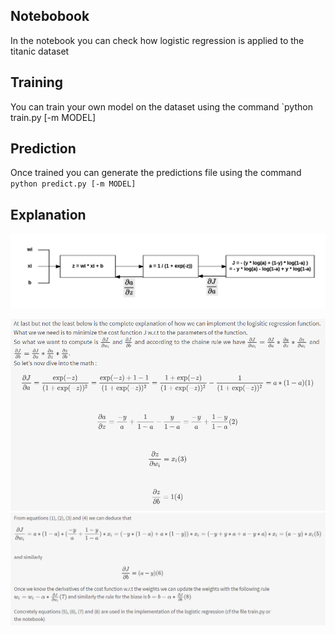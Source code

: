 Notebobook
-------------
In the notebook you can check how logistic regression is applied to the titanic dataset

Training
-------------
You can train your own model on the dataset using the command `python train.py [-m MODEL]

Prediction
-------------
Once trained you can generate the predictions file using the command `python predict.py [-m MODEL]`

Explanation
-------------

![alt text](https://github.com/leovetter/Titanic-Machine-Learning-from-Disaster/blob/master/imgs/logistic_computational_graph.png)

![alt text](https://github.com/leovetter/Titanic-Machine-Learning-from-Disaster/blob/master/imgs/log_math.PNG)
![alt text](https://github.com/leovetter/Titanic-Machine-Learning-from-Disaster/blob/master/imgs/log_math_2.PNG)
